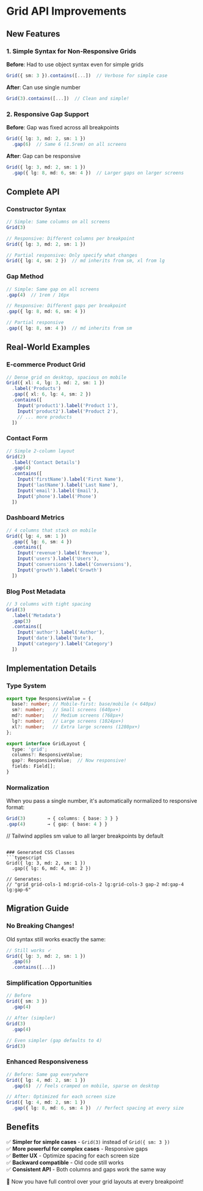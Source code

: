 # Grid API Improvements

## New Features

### 1. Simple Syntax for Non-Responsive Grids

**Before**: Had to use object syntax even for simple grids
```typescript
Grid({ sm: 3 }).contains([...])  // Verbose for simple case
```

**After**: Can use single number
```typescript
Grid(3).contains([...])  // Clean and simple!
```

### 2. Responsive Gap Support

**Before**: Gap was fixed across all breakpoints
```typescript
Grid({ lg: 3, md: 2, sm: 1 })
  .gap(6)  // Same 6 (1.5rem) on all screens
```

**After**: Gap can be responsive
```typescript
Grid({ lg: 3, md: 2, sm: 1 })
  .gap({ lg: 8, md: 6, sm: 4 })  // Larger gaps on larger screens
```

## Complete API

### Constructor Syntax

```typescript
// Simple: Same columns on all screens
Grid(3)

// Responsive: Different columns per breakpoint
Grid({ lg: 3, md: 2, sm: 1 })

// Partial responsive: Only specify what changes
Grid({ lg: 4, sm: 2 })  // md inherits from sm, xl from lg
```

### Gap Method

```typescript
// Simple: Same gap on all screens
.gap(4)  // 1rem / 16px

// Responsive: Different gaps per breakpoint
.gap({ lg: 8, md: 6, sm: 4 })

// Partial responsive
.gap({ lg: 8, sm: 4 })  // md inherits from sm
```

## Real-World Examples

### E-commerce Product Grid
```typescript
// Dense grid on desktop, spacious on mobile
Grid({ xl: 4, lg: 3, md: 2, sm: 1 })
  .label('Products')
  .gap({ xl: 6, lg: 4, sm: 2 })
  .contains([
    Input('product1').label('Product 1'),
    Input('product2').label('Product 2'),
    // ... more products
  ])
```

### Contact Form
```typescript
// Simple 2-column layout
Grid(2)
  .label('Contact Details')
  .gap(4)
  .contains([
    Input('firstName').label('First Name'),
    Input('lastName').label('Last Name'),
    Input('email').label('Email'),
    Input('phone').label('Phone')
  ])
```

### Dashboard Metrics
```typescript
// 4 columns that stack on mobile
Grid({ lg: 4, sm: 1 })
  .gap({ lg: 6, sm: 4 })
  .contains([
    Input('revenue').label('Revenue'),
    Input('users').label('Users'),
    Input('conversions').label('Conversions'),
    Input('growth').label('Growth')
  ])
```

### Blog Post Metadata
```typescript
// 3 columns with tight spacing
Grid(3)
  .label('Metadata')
  .gap(3)
  .contains([
    Input('author').label('Author'),
    Input('date').label('Date'),
    Input('category').label('Category')
  ])
```

## Implementation Details

### Type System
```typescript
export type ResponsiveValue = {
  base?: number; // Mobile-first: base/mobile (< 640px)
  sm?: number;   // Small screens (640px+)
  md?: number;   // Medium screens (768px+)
  lg?: number;   // Large screens (1024px+)
  xl?: number;   // Extra large screens (1280px+)
};

export interface GridLayout {
  type: 'grid';
  columns?: ResponsiveValue;
  gap?: ResponsiveValue;  // Now responsive!
  fields: Field[];
}
```

### Normalization
When you pass a single number, it's automatically normalized to responsive format:
```typescript
Grid(3)        → { columns: { base: 3 } }
.gap(4)        → { gap: { base: 4 } }
```

// Tailwind applies sm value to all larger breakpoints by default
```

### Generated CSS Classes
```typescript
Grid({ lg: 3, md: 2, sm: 1 })
  .gap({ lg: 6, md: 4, sm: 2 })
  
// Generates:
// "grid grid-cols-1 md:grid-cols-2 lg:grid-cols-3 gap-2 md:gap-4 lg:gap-6"
```

## Migration Guide

### No Breaking Changes!
Old syntax still works exactly the same:
```typescript
// Still works ✓
Grid({ lg: 3, md: 2, sm: 1 })
  .gap(6)
  .contains([...])
```

### Simplification Opportunities
```typescript
// Before
Grid({ sm: 3 })
  .gap(4)

// After (simpler)
Grid(3)
  .gap(4)

// Even simpler (gap defaults to 4)
Grid(3)
```

### Enhanced Responsiveness
```typescript
// Before: Same gap everywhere
Grid({ lg: 4, md: 2, sm: 1 })
  .gap(6)  // Feels cramped on mobile, sparse on desktop

// After: Optimized for each screen size
Grid({ lg: 4, md: 2, sm: 1 })
  .gap({ lg: 8, md: 6, sm: 4 })  // Perfect spacing at every size
```

## Benefits

✅ **Simpler for simple cases** - `Grid(3)` instead of `Grid({ sm: 3 })`  
✅ **More powerful for complex cases** - Responsive gaps  
✅ **Better UX** - Optimize spacing for each screen size  
✅ **Backward compatible** - Old code still works  
✅ **Consistent API** - Both columns and gaps work the same way  

🎨 Now you have full control over your grid layouts at every breakpoint!
